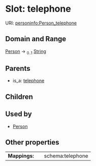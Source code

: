 
# Slot: telephone



URI: [personinfo:Person_telephone](https://w3id.org/linkml/examples/personinfo/Person_telephone)


## Domain and Range

[Person](Person.md) &#8594;  <sub>0..1</sub> [String](types/String.md)

## Parents

 *  is_a: [telephone](telephone.md)

## Children


## Used by

 * [Person](Person.md)

## Other properties

|  |  |  |
| --- | --- | --- |
| **Mappings:** | | schema:telephone |
